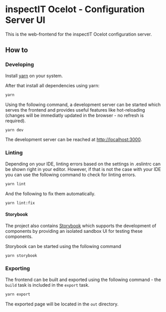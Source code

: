 # inspectIT Ocelot - Configuration Server UI

This is the web-frontend for the inspectIT Ocelot configuration server.

## How to

### Developing

Install [yarn](https://yarnpkg.com) on your system.

After that install all dependencies using yarn:
```bash
yarn
```

Using the following command, a development server can be started which serves the frontend and provides useful features like hot-reloading (changes will be immediatly updated in the browser - no refresh is required).
```bash
yarn dev
```

The development server can be reached at [http://localhost:3000](http://localhost:3000).

### Linting

Depending on your IDE, linting errors based on the settings in .eslintrc can be shown right in your editor.
However, if that is not the case with your IDE you can use the following command to check for linting errors.
```bash
yarn lint
```

And the following to fix them automatically.
```bash
yarn lint:fix
```

#### Storybook

The project also contains [Storybook](https://storybook.js.org/) which supports the development of components by providing an isolated sandbox UI for testing these components.

Storybook can be started using the following command
```bash
yarn storybook
```

### Exporting

The frontend can be built and exported using the following command - the `build` task is included in the `export` task.

```bash
yarn export
```

The exported page will be located in the `out` directory.
